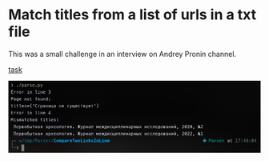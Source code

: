 # Match titles from a list of urls in a txt file

This was a small challenge in an interview on Andrey Pronin channel.

[task](https://www.youtube.com/watch?v=X27n4CgHOLg)

![matches titles from list of urls](img/1.png)
